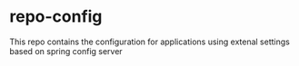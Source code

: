 # repo-config
This repo contains the configuration for applications using extenal settings based on spring config server
